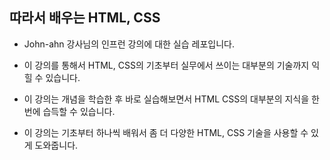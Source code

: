 ## 따라서 배우는 HTML, CSS 

* John-ahn 강사님의 인프런 강의에 대한 실습 레포입니다.

  
* 이 강의를 통해서 HTML, CSS의 기초부터 실무에서 쓰이는 대부분의 기술까지 익힐 수 있습니다.
* 이 강의는 개념을 학습한 후 바로 실습해보면서 HTML CSS의 대부분의 지식을 한 번에 습득할 수 있습니다.
* 이 강의는 기초부터 하나씩 배워서 좀 더 다양한 HTML, CSS 기술을 사용할 수 있게 도와줍니다.
